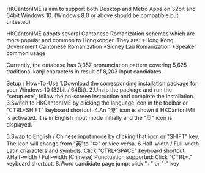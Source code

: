 HKCantonIME is aim to support both Desktop and Metro Apps on 32bit and 64bit Windows 10. (Windows 8.0 or above should be compatible but untested)

HKCantonIME adopts several Cantonese Romanization schemes which are more popular and common to Hongkonger. 
They are:
*Hong Kong Government Cantonese Romanization
*Sidney Lau Romanization
*Speaker common usage

Currently, the database has 3,357 pronunciation pattern covering 5,625 traditional kanji characters in result of 8,203 input candidates.

Setup / How-To-Use
1.Download the corresponding installation package for your Windows 10 (32bit / 64Bit).
2.Unzip the package and run the "setup.exe", follow the on-screen instruction and complete the installation.
3.Switch to HKCantonIME by clicking the language icon in the toolbar or "CTRL+SHIFT" keyboard shortcut.
4.An "港" icon is shown if HKCantonIME is activated. It is in English input mode initially and the "英" icon is displayed.

5.Swap to English / Chinese input mode by clicking that icon or "SHIFT" key. The icon will change from "英"to "中" or vice versa.
6.Half-width / Full-width Latin characters and symbols: Click "CTRL+SPACE" keyboard shortcut.
7.Half-width / Full-width (Chinese) Punctuation supported: Click "CTRL+." keyboard shortcut.
8.Word candidate page jump: click "+" or "-" key
